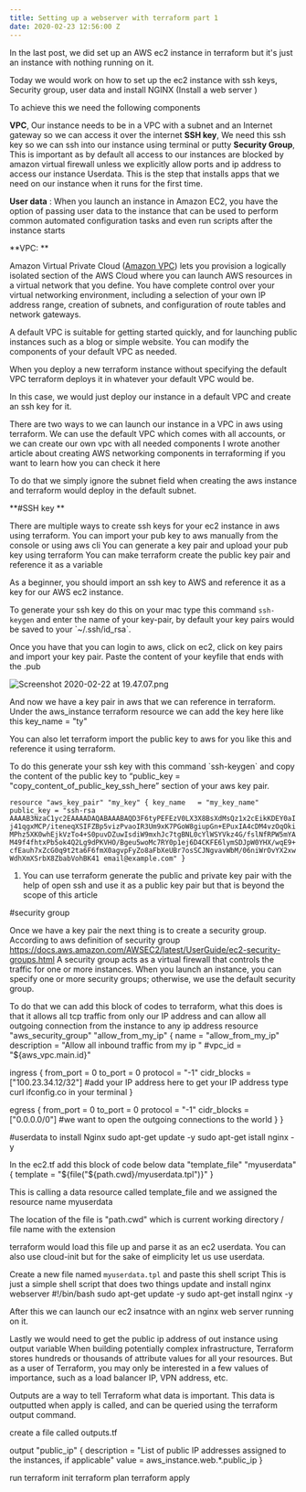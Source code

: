 ```yaml
---
title: Setting up a webserver with terraform part 1
date: 2020-02-23 12:56:00 Z
---
```


In the last post, we did set up an AWS ec2 instance in terraform but it's just an instance with nothing running on it.

Today we would work on how to set up the ec2 instance with ssh keys, Security group, user data and install NGINX (Install a web server )

To achieve this we need the following components

**VPC**,  Our instance needs to be in a VPC with a subnet and an Internet gateway so we can access it over the internet
**SSH key**, We need this ssh key so we can ssh into our instance using terminal or putty
**Security Group**, This is important as by default all access to our instances are blocked by amazon virtual firewall unless we explicitly allow ports and ip address to access our instance
Userdata. This is the step that installs apps that we need on our instance when it runs for the first time.

**User data** : When you launch an instance in Amazon EC2, you have the option of passing user data to the instance that can be used to perform common automated configuration tasks and even run scripts after the instance starts

\*\*VPC: \*\*

Amazon Virtual Private Cloud ([Amazon VPC](https://docs.aws.amazon.com/vpc/latest/userguide/default-vpc.html#default-vpc-components)) lets you provision a logically isolated section of the AWS Cloud where you can launch AWS resources in a virtual network that you define. You have complete control over your virtual networking environment, including a selection of your own IP address range, creation of subnets, and configuration of route tables and network gateways.

A default VPC is suitable for getting started quickly, and for launching public instances such as a blog or simple website. You can modify the components of your default VPC as needed.

When you deploy a new terraform instance without specifying the default VPC terraform deploys it in whatever your default VPC would be.

In this case, we would just deploy our instance in a default VPC and create an ssh key for it.

There are two ways to we can launch our instance in a VPC in aws using terraform. We can use the default VPC which comes with all accounts, or we can create our own vpc with all needed components I wrote another article about creating AWS networking components in terraforming if you want to learn how you can check it here

To do that we simply ignore the subnet field when creating the aws instance and terraform would deploy in the default subnet.

\*\*#SSH key \*\*

There are multiple ways to create ssh keys for your ec2 instance in aws using terraform.
You can import your pub key to aws manually from the console or using aws cli
You can generate a key pair and upload your pub key using terraform
You can make terraform create the public key pair and reference it as a variable

As a beginner, you should import an ssh key to AWS and reference it as a key for our AWS ec2 instance.

To generate your ssh key do this on your mac type this command `ssh-keygen` and enter the name of your key-pair, by default your key pairs would be saved to your \`\~/.ssh/id_rsa\`.


Once you have that you can login to aws, click on ec2, click on key pairs and import your key pair. Paste the content of your keyfile that ends with the .pub

![Screenshot 2020-02-22 at 19.47.07.png](/uploads/Screenshot%202020-02-22%20at%2019.47.07.png)

And now we have a key pair in aws that we can reference in terraform. Under the aws_instance terraform resource we can add the key here like this key_name      = "ty"

You can also let terraform  import the public key to aws for you like this and reference it using terraform.

To do this generate your ssh key with this command  \`ssh-keygen\` and copy the content of the public key to “public_key = "copy_content_of_public_key_ssh_here” section of your aws key pair.

`resource "aws_key_pair" "my_key" {
key_name   = "my_key_name"
public_key = "ssh-rsa AAAAB3NzaC1yc2EAAAADAQABAAABAQD3F6tyPEFEzV0LX3X8BsXdMsQz1x2cEikKDEY0aIj41qgxMCP/iteneqXSIFZBp5vizPvaoIR3Um9xK7PGoW8giupGn+EPuxIA4cDM4vzOqOkiMPhz5XK0whEjkVzTo4+S0puvDZuwIsdiW9mxhJc7tgBNL0cYlWSYVkz4G/fslNfRPW5mYAM49f4fhtxPb5ok4Q2Lg9dPKVHO/Bgeu5woMc7RY0p1ej6D4CKFE6lymSDJpW0YHX/wqE9+cfEauh7xZcG0q9t2ta6F6fmX0agvpFyZo8aFbXeUBr7osSCJNgvavWbM/06niWrOvYX2xwWdhXmXSrbX8ZbabVohBK41 email@example.com"
}`

1. You can use terraform generate the public and private key pair with the help of open ssh and use it as a public key pair but that is beyond the scope of this article

\#security group

Once we have a key pair the next thing is to create a security group.
According to aws definition of security group https://docs.aws.amazon.com/AWSEC2/latest/UserGuide/ec2-security-groups.html
A security group acts as a virtual firewall that controls the traffic for one or more instances.
When you launch an instance, you can specify one or more security groups; otherwise, we use the default security group.

To do that we can add this block of codes to terraform, what this does is that it allows all tcp traffic from only our IP address and can allow all outgoing connection from the instance to any ip address
resource "aws_security_group" "allow_from_my_ip" {
name        = "allow_from_my_ip"
description = "Allow all inbound traffic from my ip "
\#vpc_id      = "${aws_vpc.main.id}"

ingress {
from_port   = 0
to_port     = 0
protocol    = "-1"
cidr_blocks = \["100.23.34.12/32"\]  #add your IP address here to get your IP address type curl ifconfig.co in your terminal
}

egress {
from_port       = 0
to_port         = 0
protocol        = "-1"
cidr_blocks     = \["0.0.0.0/0"\] #we want to open the outgoing connections to the world
}
}

\#userdata to install Nginx
sudo apt-get update -y
sudo apt-get istall nginx -y

In the ec2.tf add this block of code below
data "template_file" "myuserdata" {
template = "${file("${path.cwd}/myuserdata.tpl")}"
}

This is calling a data resource called template_file and we assigned the resource name myuserdata

The location of the file is "path.cwd" which is current working directory / file name  with the extension

terraform would load this file up and parse it as an ec2 userdata. You can also use cloud-init but for the sake of eimplicity let us use userdata.

Create a new file named `myuserdata.tpl` and paste this shell script
This is just a simple shell script that does two things update and install nginx webserver
\#!/bin/bash
sudo apt-get update -y
sudo apt-get install nginx -y

After this we can launch our ec2 insatnce with an nginx web server running on it.

Lastly we would need to get the public ip address of out instance using output variable
When building potentially complex infrastructure, Terraform stores hundreds or thousands of attribute values for all your resources. But as a user of Terraform, you may only be interested in a few values of importance, such as a load balancer IP, VPN address, etc.

Outputs are a way to tell Terraform what data is important. This data is outputted when apply is called, and can be queried using the terraform output command.

create a file called outputs.tf

output "public_ip" {
description = "List of public IP addresses assigned to the instances, if applicable"
value       = aws_instance.web.\*.public_ip
}

run terraform init
terraform plan
terraform apply